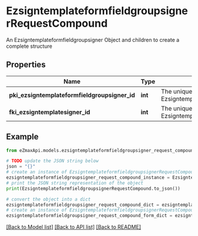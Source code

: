 # EzsigntemplateformfieldgroupsignerRequestCompound

An Ezsigntemplateformfieldgroupsigner Object and children to create a complete structure

## Properties

Name | Type | Description | Notes
------------ | ------------- | ------------- | -------------
**pki_ezsigntemplateformfieldgroupsigner_id** | **int** | The unique ID of the Ezsigntemplateformfieldgroupsigner | [optional] 
**fki_ezsigntemplatesigner_id** | **int** | The unique ID of the Ezsigntemplatesigner | 

## Example

```python
from eZmaxApi.models.ezsigntemplateformfieldgroupsigner_request_compound import EzsigntemplateformfieldgroupsignerRequestCompound

# TODO update the JSON string below
json = "{}"
# create an instance of EzsigntemplateformfieldgroupsignerRequestCompound from a JSON string
ezsigntemplateformfieldgroupsigner_request_compound_instance = EzsigntemplateformfieldgroupsignerRequestCompound.from_json(json)
# print the JSON string representation of the object
print(EzsigntemplateformfieldgroupsignerRequestCompound.to_json())

# convert the object into a dict
ezsigntemplateformfieldgroupsigner_request_compound_dict = ezsigntemplateformfieldgroupsigner_request_compound_instance.to_dict()
# create an instance of EzsigntemplateformfieldgroupsignerRequestCompound from a dict
ezsigntemplateformfieldgroupsigner_request_compound_form_dict = ezsigntemplateformfieldgroupsigner_request_compound.from_dict(ezsigntemplateformfieldgroupsigner_request_compound_dict)
```
[[Back to Model list]](../README.md#documentation-for-models) [[Back to API list]](../README.md#documentation-for-api-endpoints) [[Back to README]](../README.md)


